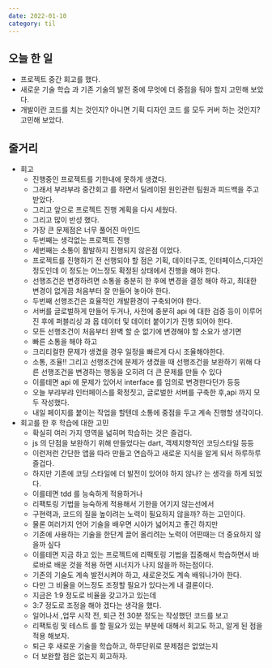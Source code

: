 ```yaml
---
date: 2022-01-10
category: til
---
```


## 오늘 한 일

- 프로젝트 중간 회고를 했다.
- 새로운 기술 학습 과 기존 기술의 발전 중에 무엇에 더 중점을 둬야 할지 고민해 보았다.
- 개발이란 코드를 치는 것인지? 아니면 기획 디자인 코드 를 모두 커버 하는 것인지? 고민해 보았다.

## 줄거리

- 회고
  - 진행중인 프로젝트를 기한내에 못하게 생겼다.
  - 그래서 부랴부랴 중간회고 를 하면서 딜레이된 원인관련 팀원과 피드백을 주고 받았다.
  - 그리고 앞으로 프로젝트 진행 계획을 다시 세웠다.
  - 그리고 많이 반성 했다.
  - 가장 큰 문제점은 너무 풀어진 마인드
  - 두번째는 생각없는 프로젝트 진행
  - 세번째는 소통이 활발하지 진행되지 않은점 이었다.
  - 프로젝트를 진행하기 전 선행되야 할 점은 기획, 데이터구조, 인터페이스,디자인 정도인데 이 정도는 어느정도 확정된 상태에서 진행을 해야 한다.
  - 선행조건은 변경하려면 소통을 충분히 한 후에 변경을 결정 해야 하고, 최대한 변경이 없게끔 처음부터 잘 만들어 놓아야 한다.
  - 두번째 선행조건은 효율적인 개발환경이 구축되어야 한다.
  - 서버를 글로벌하게 만들어 두거나, 사전에 충분히 api 에 대한 검증 등이 이루어 진 후에 퍼블리싱 과 몹 데이터 및 데이터 붙이기가 진행 되어야 한다.
  - 모든 선행조건이 처음부터 완벽 할 순 없기에 변경해야 할 소요가 생기면
  - 빠른 소통을 해야 하고
  - 크리티컬한 문제가 생겼을 경우 일정을 빠르게 다시 조율해야한다.
  - 소통, 조율!! 그리고 선행조건에 문제가 생겼을 때 선행조건을 보완하기 위해 다른 선행조건을 변경하는 행동을 오히려 더 큰 문제를 만들 수 있다
  - 이를테면 api 에 문제가 있어서 interface 를 임의로 변경한다던가 등등
  - 오늘 부랴부랴 인터페이스를 확정짓고, 글로벌한 서버를 구축한 후,api 까지 모두 작성했다.
  - 내일 페이지를 붙이는 작업을 할텐데 소통에 중점을 두고 계속 진행할 생각이다.
- 회고를 한 후 학습에 대한 고민
  - 확실히 여러 가지 영역을 넓히며 학습하는 것은 즐겁다.
  - js 의 단점을 보완하기 위해 만들었다는 dart, 객제지향적인 코딩스타일 등등
  - 이런저런 간단한 앱을 따라 만들고 연습하고 새로운 지식을 알게 되서 하루하루 즐겁다.
  - 하지만 기존에 코딩 스타일에 더 발전이 있어야 하지 않나? 는 생각을 하게 되었다.
  - 이를테면 tdd 를 능숙하게 적용하거나
  - 리팩토링 기법을 능숙하게 적용해서 기한을 어기지 않는선에서
  - 구현력과, 코드의 질을 높이려는 노력이 필요하지 않을까? 하는 고민이다.
  - 물론 여러가지 언어 기술을 배우면 시야가 넓어지고 좋긴 하지만
  - 기존에 사용하는 기술을 한단계 끌어 올리려는 노력이 어떤때는 더 중요하지 않을까 싶다
  - 이를테면 지금 하고 있는 프로젝트에 리팩토링 기법을 집중해서 학습하면서 바로바로 배운 것을 적용 하면 시너지가 나지 않을까 하는점이다.
  - 기존의 기술도 계속 발전시켜야 하고, 새로운것도 계속 배워나가야 한다.
  - 다만 그 비율을 어느정도 조정할 필요가 있다는게 내 결론이다.
  - 지금은 1:9 정도로 비율을 갖고가고 있는데
  - 3:7 정도로 조정을 해야 겠다는 생각을 했다.
  - 일어나서 ,업무 시작 전, 퇴근 전 30분 정도는 작성했던 코드를 보고
  - 리팩토링 및 테스트 를 할 필요가 있는 부분에 대해서 회고도 하고, 알게 된 점을 적용 해보자.
  - 퇴근 후 새로운 기술을 학습하고, 하루단위로 문제점은 없었는지
  - 더 보완할 점은 없는지 회고하자.
